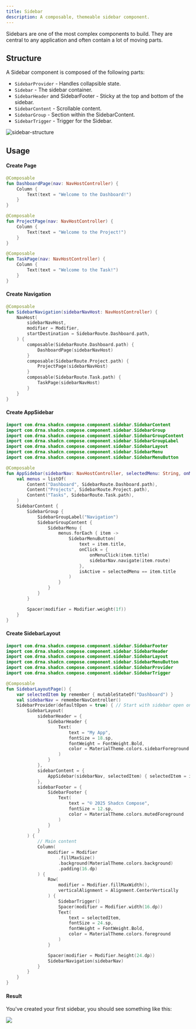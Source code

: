 ```yaml
---
title: Sidebar
description: A composable, themeable sidebar component.
---
```


<DocsPage
    :title="frontmatter.title"
    :description="frontmatter.description"
    path="views/components/Sidebar.md">

Sidebars are one of the most complex components to build. They are central to any application and often contain a lot of moving parts.

## Structure

A Sidebar component is composed of the following parts:

- `SidebarProvider` - Handles collapsible state.
- `Sidebar` - The sidebar container.
- `SidebarHeader` and SidebarFooter - Sticky at the top and bottom of the sidebar.
- `SidebarContent` - Scrollable content.
- `SidebarGroup` - Section within the SidebarContent.
- `SidebarTrigger` - Trigger for the Sidebar.

<img src="/assets/components/sidebar/sidebar-structure.webp" alt="sidebar-structure"/>

## Usage

<Steps>

#### Create Page

<CodeWithFilename filename="Page.kt">

```kotlin
@Composable
fun DashboardPage(nav: NavHostController) {
    Column {
        Text(text = "Welcome to the Dashboard!")
    }
}

@Composable
fun ProjectPage(nav: NavHostController) {
    Column {
        Text(text = "Welcome to the Project!")
    }
}

@Composable
fun TaskPage(nav: NavHostController) {
    Column {
        Text(text = "Welcome to the Task!")
    }
}
```

</CodeWithFilename>

#### Create Navigation

<CodeWithFilename filename="SidebarNavigation.kt">

```kotlin
@Composable
fun SidebarNavigation(sidebarNavHost: NavHostController) {
    NavHost(
        sidebarNavHost,
        modifier = Modifier,
        startDestination = SidebarRoute.Dashboard.path,
    ) {
        composable(SidebarRoute.Dashboard.path) {
            DashboardPage(sidebarNavHost)
        }
        composable(SidebarRoute.Project.path) {
            ProjectPage(sidebarNavHost)
        }
        composable(SidebarRoute.Task.path) {
            TaskPage(sidebarNavHost)
        }
    }
}
```

</CodeWithFilename>

#### Create AppSidebar

<CodeWithFilename filename="AppSidebar.kt">

```kotlin
import com.drna.shadcn.compose.component.sidebar.SidebarContent
import com.drna.shadcn.compose.component.sidebar.SidebarGroup
import com.drna.shadcn.compose.component.sidebar.SidebarGroupContent
import com.drna.shadcn.compose.component.sidebar.SidebarGroupLabel
import com.drna.shadcn.compose.component.sidebar.SidebarLayout
import com.drna.shadcn.compose.component.sidebar.SidebarMenu
import com.drna.shadcn.compose.component.sidebar.SidebarMenuButton

@Composable
fun AppSidebar(sidebarNav: NavHostController, selectedMenu: String, onMenuClick: (String) -> Unit) {
    val menus = listOf(
        Content("Dashboard", SidebarRoute.Dashboard.path),
        Content("Projects", SidebarRoute.Project.path),
        Content("Tasks", SidebarRoute.Task.path),
    )
    SidebarContent {
        SidebarGroup {
            SidebarGroupLabel("Navigation")
            SidebarGroupContent {
                SidebarMenu {
                    menus.forEach { item ->
                        SidebarMenuButton(
                            text = item.title,
                            onClick = {
                                onMenuClick(item.title)
                                sidebarNav.navigate(item.route)
                            },
                            isActive = selectedMenu == item.title
                        )
                    }
                }
            }
        }

        Spacer(modifier = Modifier.weight(1f))
    }
}
```

</CodeWithFilename>

#### Create SidebarLayout

<CodeWithFilename filename="Layout.kt">

```kotlin
import com.drna.shadcn.compose.component.sidebar.SidebarFooter
import com.drna.shadcn.compose.component.sidebar.SidebarHeader
import com.drna.shadcn.compose.component.sidebar.SidebarLayout
import com.drna.shadcn.compose.component.sidebar.SidebarMenuButton
import com.drna.shadcn.compose.component.sidebar.SidebarProvider
import com.drna.shadcn.compose.component.sidebar.SidebarTrigger

@Composable
fun SidebarLayoutPage() {
    var selectedItem by remember { mutableStateOf("Dashboard") }
    val sidebarNav = rememberNavController()
    SidebarProvider(defaultOpen = true) { // Start with sidebar open on desktop
        SidebarLayout(
            sidebarHeader = {
                SidebarHeader {
                    Text(
                        text = "My App",
                        fontSize = 18.sp,
                        fontWeight = FontWeight.Bold,
                        color = MaterialTheme.colors.sidebarForeground
                    )
                }
            },
            sidebarContent = {
                AppSidebar(sidebarNav, selectedItem) { selectedItem = it }
            },
            sidebarFooter = {
                SidebarFooter {
                    Text(
                        text = "© 2025 Shadcn Compose",
                        fontSize = 12.sp,
                        color = MaterialTheme.colors.mutedForeground
                    )
                }
            }
        ) {
            // Main content
            Column(
                modifier = Modifier
                    .fillMaxSize()
                    .background(MaterialTheme.colors.background)
                    .padding(16.dp)
            ) {
                Row(
                    modifier = Modifier.fillMaxWidth(),
                    verticalAlignment = Alignment.CenterVertically
                ) {
                    SidebarTrigger()
                    Spacer(modifier = Modifier.width(16.dp))
                    Text(
                        text = selectedItem,
                        fontSize = 24.sp,
                        fontWeight = FontWeight.Bold,
                        color = MaterialTheme.colors.foreground
                    )
                }

                Spacer(modifier = Modifier.height(24.dp))
                SidebarNavigation(sidebarNav)
            }
        }
    }
}
```

</CodeWithFilename>

#### Result
You've created your first sidebar, you should see something like this:

<img src="/assets/components/sidebar/default.gif"/>

</Steps>

</DocsPage>

